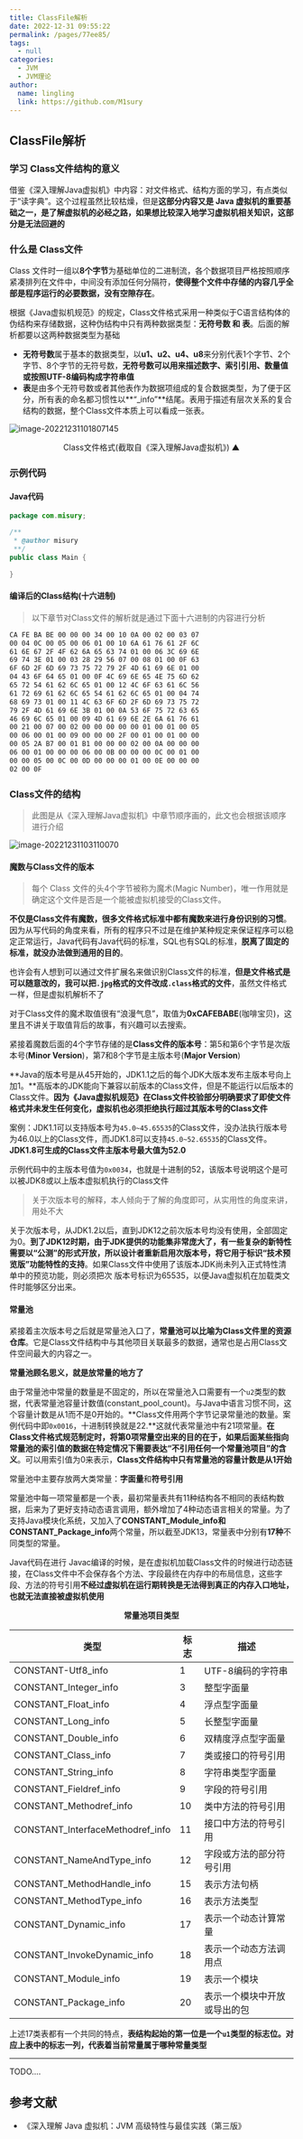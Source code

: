 ```yaml
---
title: ClassFile解析
date: 2022-12-31 09:55:22
permalink: /pages/77ee85/
tags: 
  - null
categories: 
  - JVM
  - JVM理论
author: 
  name: lingling
  link: https://github.com/M1sury
---
```


## ClassFile解析

### 学习 Class文件结构的意义

借鉴《深入理解Java虚拟机》中内容：对文件格式、结构方面的学习，有点类似于“读字典”。这个过程虽然比较枯燥，但是**这部分内容又是 Java 虚拟机的重要基础之一，是了解虚拟机的必经之路，如果想比较深入地学习虚拟机相关知识，这部分是无法回避的**

### 什么是 Class文件

Class 文件时一组以**8个字节**为基础单位的二进制流，各个数据项目严格按照顺序紧凑排列在文件中，中间没有添加任何分隔符，**使得整个文件中存储的内容几乎全部是程序运行的必要数据，没有空隙存在**。

根据《Java虚拟机规范》的规定，Class文件格式采用一种类似于C语言结构体的伪结构来存储数据，这种伪结构中只有两种数据类型：**无符号数 和 表**。后面的解析都要以这两种数据类型为基础

* **无符号数**属于基本的数据类型，以**u1、u2、u4、u8**来分别代表1个字节、2个字节、8个字节的无符号数，**无符号数可以用来描述数字、索引引用、数量值或按照UTF-8编码构成字符串值**
* **表**是由多个无符号数或者其他表作为数据项组成的复合数据类型，为了便于区分，所有表的命名都习惯性以**“_info”**结尾。表用于描述有层次关系的复合结构的数据，整个Class文件本质上可以看成一张表。

![image-20221231101807145](https://cdn.staticaly.com/gh/M1sury/image-store@master/image-20221231101807145.png)

<p align="center">Class文件格式(截取自《深入理解Java虚拟机》) ▲</p>

### 示例代码

#### Java代码

```java
package com.misury;

/**
 * @author misury
 **/
public class Main {
    
}
```

#### 编译后的Class结构(十六进制)

> 以下章节对Class文件的解析就是通过下面十六进制的内容进行分析

```bash
CA FE BA BE 00 00 00 34 00 10 0A 00 02 00 03 07 
00 04 0C 00 05 00 06 01 00 10 6A 61 76 61 2F 6C 
61 6E 67 2F 4F 62 6A 65 63 74 01 00 06 3C 69 6E 
69 74 3E 01 00 03 28 29 56 07 00 08 01 00 0F 63 
6F 6D 2F 6D 69 73 75 72 79 2F 4D 61 69 6E 01 00 
04 43 6F 64 65 01 00 0F 4C 69 6E 65 4E 75 6D 62 
65 72 54 61 62 6C 65 01 00 12 4C 6F 63 61 6C 56 
61 72 69 61 62 6C 65 54 61 62 6C 65 01 00 04 74 
68 69 73 01 00 11 4C 63 6F 6D 2F 6D 69 73 75 72 
79 2F 4D 61 69 6E 3B 01 00 0A 53 6F 75 72 63 65 
46 69 6C 65 01 00 09 4D 61 69 6E 2E 6A 61 76 61 
00 21 00 07 00 02 00 00 00 00 00 01 00 01 00 05 
00 06 00 01 00 09 00 00 00 2F 00 01 00 01 00 00 
00 05 2A B7 00 01 B1 00 00 00 02 00 0A 00 00 00 
06 00 01 00 00 00 06 00 0B 00 00 00 0C 00 01 00 
00 00 05 00 0C 00 0D 00 00 00 01 00 0E 00 00 00 
02 00 0F
```

### Class文件的结构

> 此图是从《深入理解Java虚拟机》中章节顺序画的，此文也会根据该顺序进行介绍

![image-20221231103110070](https://cdn.staticaly.com/gh/M1sury/image-store@master/image-20221231103110070.png)

#### 魔数与Class文件的版本

> 每个 Class 文件的头4个字节被称为魔术(Magic Number)，唯一作用就是确定这个文件是否是一个能被虚拟机接受的Class文件。

**不仅是Class文件有魔数，很多文件格式标准中都有魔数来进行身份识别的习惯**。因为从写代码的角度来看，所有的程序只不过是在维护某种规定来保证程序可以稳定正常运行，Java代码有Java代码的标准，SQL也有SQL的标准，**脱离了固定的标准，就没办法做到通用的目的**。

也许会有人想到可以通过文件扩展名来做识别Class文件的标准，**但是文件格式是可以随意改的，我可以把`.jpg`格式的文件改成`.class`格式的文件**，虽然文件格式一样，但是虚拟机解析不了

对于Class文件的魔术取值很有“浪漫气息”，取值为**0xCAFEBABE**(咖啡宝贝)，这里且不讲关于取值背后的故事，有兴趣可以去搜索。

紧接着魔数后面的4个字节存储的是**Class文件的版本号**：第5和第6个字节是次版本号(**Minor Version**)，第7和8个字节是主版本号(**Major Version**)

**Java的版本号是从45开始的，JDK1.1之后的每个JDK大版本发布主版本号向上加1。**高版本的JDK能向下兼容以前版本的Class文件，但是不能运行以后版本的Class文件。**因为《Java虚拟机规范》在Class文件校验部分明确要求了即使文件格式并未发生任何变化，虚拟机也必须拒绝执行超过其版本号的Class文件**

案例：JDK1.1可以支持版本号为`45.0~45.65535`的Class文件，没办法执行版本号为46.0以上的Class文件，而JDK1.8可以支持`45.0~52.65535`的Class文件。**JDK1.8可生成的Class文件主版本号最大值为52.0**

示例代码中的主版本号值为`0x0034`，也就是十进制的52，该版本号说明这个是可以被JDK8或以上版本虚拟机执行的Class文件

> 关于次版本号的解释，本人倾向于了解的角度即可，从实用性的角度来讲，用处不大

关于次版本号，从JDK1.2以后，直到JDK12之前次版本号均没有使用，全部固定为0。**到了JDK12时期，由于JDK提供的功能集非常庞大了，有一些复杂的新特性需要以“公测”的形式开放，所以设计者重新启用次版本号，将它用于标识“技术预览版”功能特性的支持**。如果Class文件中使用了该版本JDK尚未列入正式特性清单中的预览功能，则必须把次 版本号标识为65535，以便Java虚拟机在加载类文件时能够区分出来。

#### 常量池

紧接着主次版本号之后就是常量池入口了，**常量池可以比喻为Class文件里的资源仓库**。它是Class文件结构中与其他项目关联最多的数据，通常也是占用Class文件空间最大的内容之一。

**常量池顾名思义，就是放常量的地方了**

由于常量池中常量的数量是不固定的，所以在常量池入口需要有一个`u2`类型的数据，代表常量池容量计数值(constant_pool_count)。与Java中语言习惯不同，这个容量计数是从1而不是0开始的。**Class文件用两个字节记录常量池的数量。案例代码中即`0x0016`，十进制转换就是22.**这就代表常量池中有21项常量。**在Class文件格式规范制定时，将第0项常量空出来的目的在于，如果后面某些指向常量池的索引值的数据在特定情况下需要表达“不引用任何一个常量池项目”的含义**。可以用索引值为0来表示，**Class文件结构中只有常量池的容量计数是从1开始**

常量池中主要存放两大类常量：**字面量**和**符号引用**

常量池中每一项常量都是一个表，最初常量表共有11种结构各不相同的表结构数据，后来为了更好支持动态语言调用，额外增加了4种动态语言相关的常量。为了支持Java模块化系统，又加入了**CONSTANT_Module_info和CONSTANT_Package_info**两个常量，所以截至JDK13，常量表中分别有**17种**不同类型的常量。

Java代码在进行 Javac编译的时候，是在虚拟机加载Class文件的时候进行动态链接，在Class文件中不会保存各个方法、字段最终在内存中的布局信息，这些字段、方法的符号引用**不经过虚拟机在运行期转换是无法得到真正的内存入口地址，也就无法直接被虚拟机使用**

<p align=center><strong>常量池项目类型</strong></p>

| 类型                             | 标志 | 描述                         |
| -------------------------------- | ---- | ---------------------------- |
| CONSTANT-Utf8_info               | 1    | UTF-8编码的字符串            |
| CONSTANT_Integer_info            | 3    | 整型字面量                   |
| CONSTANT_Float_info              | 4    | 浮点型字面量                 |
| CONSTANT_Long_info               | 5    | 长整型字面量                 |
| CONSTANT_Double_info             | 6    | 双精度浮点型字面量           |
| CONSTANT_Class_info              | 7    | 类或接口的符号引用           |
| CONSTANT_String_info             | 8    | 字符串类型字面量             |
| CONSTANT_Fieldref_info           | 9    | 字段的符号引用               |
| CONSTANT_Methodref_info          | 10   | 类中方法的符号引用           |
| CONSTANT_InterfaceMethodref_info | 11   | 接口中方法的符号引用         |
| CONSTANT_NameAndType_info        | 12   | 字段或方法的部分符号引用     |
| CONSTANT_MethodHandle_info       | 15   | 表示方法句柄                 |
| CONSTANT_MethodType_info         | 16   | 表示方法类型                 |
| CONSTANT_Dynamic_info            | 17   | 表示一个动态计算常量         |
| CONSTANT_InvokeDynamic_info      | 18   | 表示一个动态方法调用点       |
| CONSTANT_Module_info             | 19   | 表示一个模块                 |
| CONSTANT_Package_info            | 20   | 表示一个模块中开放或导出的包 |

上述17类表都有一个共同的特点，**表结构起始的第一位是一个`u1`类型的标志位。对应上表中的标志一列，代表着当前常量属于哪种常量类型**

---

TODO....

## 参考文献

- 《深入理解 Java 虚拟机：JVM 高级特性与最佳实践（第三版》
